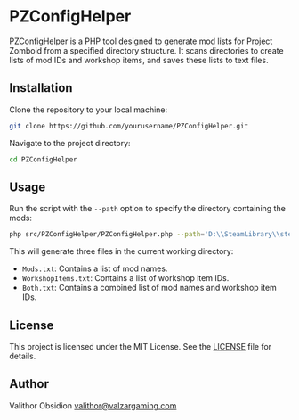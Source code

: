 # PZConfigHelper

PZConfigHelper is a PHP tool designed to generate mod lists for Project Zomboid from a specified directory structure. It scans directories to create lists of mod IDs and workshop items, and saves these lists to text files.

## Installation

Clone the repository to your local machine:

```sh
git clone https://github.com/yourusername/PZConfigHelper.git
```

Navigate to the project directory:

```sh
cd PZConfigHelper
```

## Usage

Run the script with the `--path` option to specify the directory containing the mods:

```sh
php src/PZConfigHelper/PZConfigHelper.php --path='D:\\SteamLibrary\\steamapps\\workshop\\content\\108600'
```

This will generate three files in the current working directory:
- `Mods.txt`: Contains a list of mod names.
- `WorkshopItems.txt`: Contains a list of workshop item IDs.
- `Both.txt`: Contains a combined list of mod names and workshop item IDs.

## License

This project is licensed under the MIT License. See the [LICENSE](LICENSE) file for details.

## Author

Valithor Obsidion <valithor@valzargaming.com>
